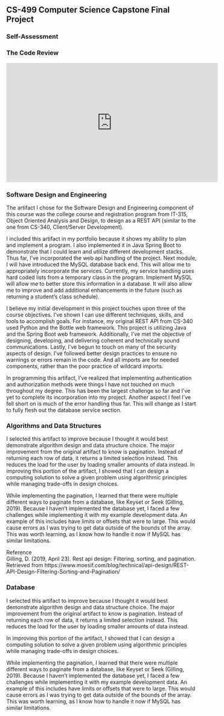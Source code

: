 ## CS-499 Computer Science Capstone Final Project

### Self-Assessment

### The Code Review
<iframe width="560" height="315" src="https://www.youtube.com/embed/Aj5iu-LbCfo" frameborder="0" allow="accelerometer; autoplay; encrypted-media; gyroscope; picture-in-picture" allowfullscreen></iframe>

### Software Design and Engineering

<p>The artifact I chose for the Software Design and Engineering component of this course was the college course and registration program from IT-315, Object Oriented Analysis and Design, to design as a REST API (similar to the one from CS-340, Client/Server Development).</p>
<p>I included this artifact in my portfolio because it shows my ability to plan and implement a program. I also implemented it in Java Spring Boot to demonstrate that I could learn and utilize different development stacks. Thus far, I’ve incorporated the web api handling of the project. Next module, I will have introduced the MySQL database back end. This will allow me to appropriately incorporate the services. Currently, my service handling uses hard coded lists from a temporary class in the program. Implement MySQL will allow me to better store this information in a database. It will also allow me to improve and add additional enhancements in the future (such as returning a student’s class schedule).</p>
<p>I believe my initial development in this project touches upon three of the course objectives. I’ve shown I can use different techniques, skills, and tools to accomplish goals. For instance, my original REST API from CS-340 used Python and the Bottle web framework. This project is utilizing Java and the Spring Boot web framework. Additionally, I’ve met the objective of designing, developing, and delivering coherent and technically sound communications. Lastly, I’ve begun to touch on many of the security aspects of design. I’ve followed better design practices to ensure no warnings or errors remain in the code. And all imports are for needed components, rather than the poor practice of wildcard imports.</p>
<p>In programming this artifact, I’ve realized that implementing authentication and authorization methods were things I have not touched on much throughout my degree. This has been the largest challenge so far and I’ve yet to complete its incorporation into my project. Another aspect I feel I’ve fell short on is much of the error handling thus far. This will change as I start to fully flesh out the database service section.</p>


### Algorithms and Data Structures

<p>I selected this artifact to improve because I thought it would best demonstrate algorithm design and data structure choice. The major improvement from the original artifact to know is pagination. Instead of returning each row of data, it returns a limited selection instead. This reduces the load for the user by loading smaller amounts of data instead.
In improving this portion of the artifact, I showed that I can design a computing solution to solve a given problem using algorithmic principles while managing trade-offs in design choices.</p>
<p>While implementing the pagination, I learned that there were multiple different ways to paginate from a database, like Keyset or Seek (Gilling, 2019). Because I haven’t implemented the database yet, I faced a few challenges while implementing it with my example development data. An example of this includes have limits or offsets that were to large. This would cause errors as I was trying to get data outside of the bounds of the array. This was worth learning, as I know how to handle it now if MySQL has similar limitations.</p>

<p>
Reference<br />
Gilling, D. (2019, April 23). Rest api design: Filtering, sorting, and pagination. Retrieved from https://www.moesif.com/blog/technical/api-design/REST-API-Design-Filtering-Sorting-and-Pagination/
</p>

### Database

<p>I selected this artifact to improve because I thought it would best demonstrate algorithm design and data structure choice. The major improvement from the original artifact to know is pagination. Instead of returning each row of data, it returns a limited selection instead. This reduces the load for the user by loading smaller amounts of data instead.</p>
<p>In improving this portion of the artifact, I showed that I can design a computing solution to solve a given problem using algorithmic principles while managing trade-offs in design choices.</p>
<p>While implementing the pagination, I learned that there were multiple different ways to paginate from a database, like Keyset or Seek (Gilling, 2019). Because I haven’t implemented the database yet, I faced a few challenges while implementing it with my example development data. An example of this includes have limits or offsets that were to large. This would cause errors as I was trying to get data outside of the bounds of the array. This was worth learning, as I know how to handle it now if MySQL has similar limitations.</p>

